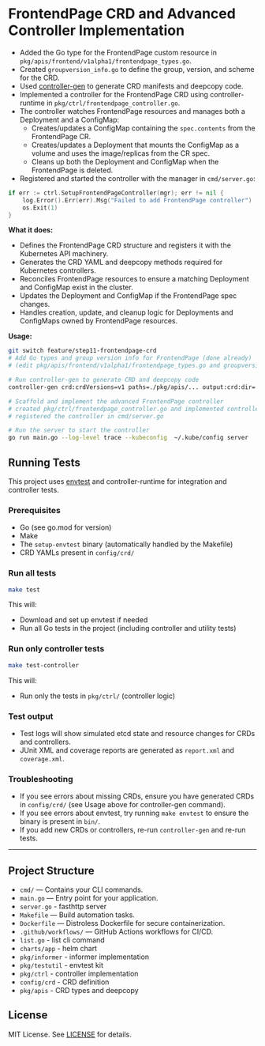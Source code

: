 # FrontendPage CRD and Advanced Controller Implementation

- Added the Go type for the FrontendPage custom resource in `pkg/apis/frontend/v1alpha1/frontendpage_types.go`.
- Created `groupversion_info.go` to define the group, version, and scheme for the CRD.
- Used [controller-gen](https://github.com/kubernetes-sigs/controller-tools) to generate CRD manifests and deepcopy code.
- Implemented a controller for the FrontendPage CRD using controller-runtime in `pkg/ctrl/frontendpage_controller.go`.
- The controller watches FrontendPage resources and manages both a Deployment and a ConfigMap:
  - Creates/updates a ConfigMap containing the `spec.contents` from the FrontendPage CR.
  - Creates/updates a Deployment that mounts the ConfigMap as a volume and uses the image/replicas from the CR spec.
  - Cleans up both the Deployment and ConfigMap when the FrontendPage is deleted.
- Registered and started the controller with the manager in `cmd/server.go`:

```go
if err := ctrl.SetupFrontendPageController(mgr); err != nil {
    log.Error().Err(err).Msg("Failed to add FrontendPage controller")
    os.Exit(1)
}
```

**What it does:**
- Defines the FrontendPage CRD structure and registers it with the Kubernetes API machinery.
- Generates the CRD YAML and deepcopy methods required for Kubernetes controllers.
- Reconciles FrontendPage resources to ensure a matching Deployment and ConfigMap exist in the cluster.
- Updates the Deployment and ConfigMap if the FrontendPage spec changes.
- Handles creation, update, and cleanup logic for Deployments and ConfigMaps owned by FrontendPage resources.

**Usage:**
```sh
git switch feature/step11-frontendpage-crd 
# Add Go types and group version info for FrontendPage (done already)
# (edit pkg/apis/frontend/v1alpha1/frontendpage_types.go and groupversion_info.go) (done already)

# Run controller-gen to generate CRD and deepcopy code
controller-gen crd:crdVersions=v1 paths=./pkg/apis/... output:crd:dir=./config/crd object paths=./pkg/apis/...

# Scaffold and implement the advanced FrontendPage controller
# created pkg/ctrl/frontendpage_controller.go and implemented controller logic for Deployment and ConfigMap management
# registered the controller in cmd/server.go

# Run the server to start the controller
go run main.go --log-level trace --kubeconfig  ~/.kube/config server
```

## Running Tests

This project uses [envtest](https://book.kubebuilder.io/reference/envtest.html) and controller-runtime for integration and controller tests.

### Prerequisites
- Go (see go.mod for version)
- Make
- The `setup-envtest` binary (automatically handled by the Makefile)
- CRD YAMLs present in `config/crd/`

### Run all tests
```sh
make test
```
This will:
- Download and set up envtest if needed
- Run all Go tests in the project (including controller and utility tests)

### Run only controller tests
```sh
make test-controller
```
This will:
- Run only the tests in `pkg/ctrl/` (controller logic)

### Test output
- Test logs will show simulated etcd state and resource changes for CRDs and controllers.
- JUnit XML and coverage reports are generated as `report.xml` and `coverage.xml`.

### Troubleshooting
- If you see errors about missing CRDs, ensure you have generated CRDs in `config/crd/` (see Usage above for controller-gen command).
- If you see errors about envtest, try running `make envtest` to ensure the binary is present in `bin/`.
- If you add new CRDs or controllers, re-run `controller-gen` and re-run tests.

---
## Project Structure

- `cmd/` — Contains your CLI commands.
- `main.go` — Entry point for your application.
- `server.go` - fasthttp server
- `Makefile` — Build automation tasks.
- `Dockerfile` — Distroless Dockerfile for secure containerization.
- `.github/workflows/` — GitHub Actions workflows for CI/CD.
- `list.go` - list cli command
- `charts/app` - helm chart
- `pkg/informer` - informer implementation
- `pkg/testutil` - envtest kit
- `pkg/ctrl` - controller implementation
- `config/crd` - CRD definition
- `pkg/apis` - CRD types and deepcopy

## License

MIT License. See [LICENSE](LICENSE) for details.